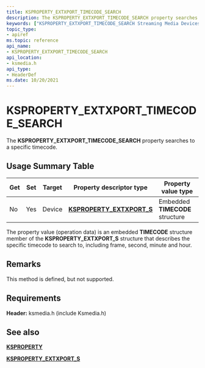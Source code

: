 ```yaml
---
title: KSPROPERTY_EXTXPORT_TIMECODE_SEARCH
description: The KSPROPERTY_EXTXPORT_TIMECODE_SEARCH property searches to a specific timecode.
keywords: ["KSPROPERTY_EXTXPORT_TIMECODE_SEARCH Streaming Media Devices"]
topic_type:
- apiref
ms.topic: reference
api_name:
- KSPROPERTY_EXTXPORT_TIMECODE_SEARCH
api_location:
- ksmedia.h
api_type:
- HeaderDef
ms.date: 10/20/2021
---
```


# KSPROPERTY_EXTXPORT_TIMECODE_SEARCH

The **KSPROPERTY_EXTXPORT_TIMECODE_SEARCH** property searches to a specific timecode.

## Usage Summary Table

| Get | Set | Target | Property descriptor type | Property value type |
|--|--|--|--|--|
| No | Yes | Device | [**KSPROPERTY_EXTXPORT_S**](/windows-hardware/drivers/ddi/ksmedia/ns-ksmedia-ksproperty_extxport_s) | Embedded **TIMECODE** structure |

The property value (operation data) is an embedded **TIMECODE** structure member of the **KSPROPERTY_EXTXPORT_S** structure that describes the specific timecode to search to, including frame, second, minute and hour.

## Remarks

This method is defined, but not supported.

## Requirements

**Header:** ksmedia.h (include Ksmedia.h)

## See also

[**KSPROPERTY**](ksproperty-structure.md)

[**KSPROPERTY_EXTXPORT_S**](/windows-hardware/drivers/ddi/ksmedia/ns-ksmedia-ksproperty_extxport_s)
